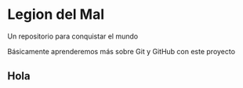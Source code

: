 # Legion del Mal
Un repositorio para conquistar el mundo

Básicamente aprenderemos más sobre Git y GitHub con este proyecto

## Hola